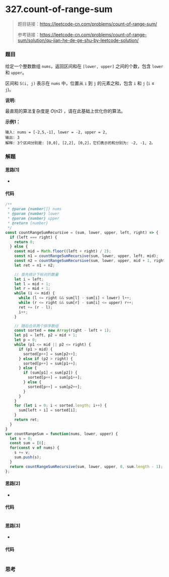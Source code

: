 # 327.count-of-range-sum

> 题目链接：https://leetcode-cn.com/problems/count-of-range-sum/
>
> 参考链接：https://leetcode-cn.com/problems/count-of-range-sum/solution/qu-jian-he-de-ge-shu-by-leetcode-solution/

### 题目

给定一个整数数组 `nums`，返回区间和在 `[lower, upper]` 之间的个数，包含 `lower` 和 `upper`。

区间和 `S(i, j)` 表示在 `nums` 中，位置从 `i` 到 `j` 的元素之和，包含 `i` 和 `j` (`i` ≤ `j`)。

**说明:**

最直观的算法复杂度是 *O*(*n*2) ，请在此基础上优化你的算法。

**示例1：**

```
输入: nums = [-2,5,-1], lower = -2, upper = 2,
输出: 3 
解释: 3个区间分别是: [0,0], [2,2], [0,2]，它们表示的和分别为: -2, -1, 2。
```



### 解题

#### 思路[1]

* 

#### 代码

```javascript
/**
 * @param {number[]} nums
 * @param {number} lower
 * @param {number} upper
 * @return {number}
 */
const countRangeSumRecursive = (sum, lower, upper, left, right) => {
  if (left === right) {
    return 0;
  } else {
    const mid = Math.floor((left + right) / 2);
    const n1 = countRangeSumRecursive(sum, lower, upper, left, mid);
    const n2 = countRangeSumRecursive(sum, lower, upper, mid + 1, right);
    let ret = n1 + n2;

    // 首先统计下标对的数量
    let i = left;
    let l = mid + 1;
    let r = mid + 1;
    while (i <= mid) {
      while (l <= right && sum[l] - sum[i] < lower) l++;
      while (r <= right && sum[r] - sum[i] <= upper) r++;
      ret += (r - l);
      i++;
    }

    // 随后合并两个排序数组
    const sorted = new Array(right - left + 1);
    let p1 = left, p2 = mid + 1;
    let p = 0;
    while (p1 <= mid || p2 <= right) {
      if (p1 > mid) {
        sorted[p++] = sum[p2++];
      } else if (p2 > right) {
        sorted[p++] = sum[p1++];
      } else {
        if (sum[p1] < sum[p2]) {
          sorted[p++] = sum[p1++];
        } else {
          sorted[p++] = sum[p2++];
        }
      }
    }
    for (let i = 0; i < sorted.length; i++) {
      sum[left + i] = sorted[i];
    }
    return ret;
  }
}
var countRangeSum = function(nums, lower, upper) {
  let s = 0;
  const sum = [0];
  for(const v of nums) {
    s += v;
    sum.push(s);
  }
  return countRangeSumRecursive(sum, lower, upper, 0, sum.length - 1);
};
```

#### 思路[2]

* 

#### 代码

```javascript

```

#### 思路[3]

* 

#### 代码

```javascript

```

#### 

### 思考
